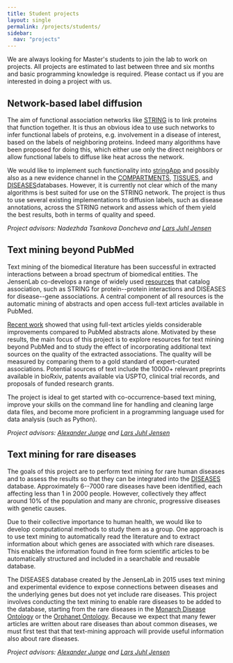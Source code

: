 ```yaml
---
title: Student projects
layout: single
permalink: /projects/students/
sidebar:
  nav: "projects"
---
```

We are always looking for Master's students to join the lab to work on projects. All projects are estimated to last between three and six months and basic programming knowledge is required. Please contact us if you are interested in doing a project with us.

## Network-based label diffusion

The aim of functional association networks like [STRING](https://string-db.org/) is to link proteins that function together. It is thus an obvious idea to use such networks to infer functional labels of proteins, e.g. involvement in a disease of interest, based on the labels of neighboring proteins. Indeed many algorithms have been proposed for doing this, which either use only the direct neighbors or allow functional labels to diffuse like heat across the network.

We would like to implement such functionality into [stringApp](http://apps.cytoscape.org/apps/stringApp) and possibly also as a new evidence channel in the [COMPARTMENTS](https://compartments.jensenlab.org/), [TISSUES](https://tissues.jensenlab.org/), and [DISEASES](https://diseases.jensenlab.org/)databases. However, it is currently not clear which of the many algorithms is best suited for use on the STRING network. The project is thus to use several existing implementations to diffusion labels, such as disease annotations, across the STRING network and assess which of them yield the best results, both in terms of quality and speed.

*Project advisors: Nadezhda Tsankova Doncheva and [Lars Juhl Jensen](/people/larsjuhljensen/)*

## Text mining beyond PubMed

Text mining of the biomedical literature has been successful in extracted interactions between a broad spectrum of biomedical entities. The JensenLab co-develops a range of widely used [resources](/resources/) that catalog association, such as STRING for protein--protein interactions and DISEASES for disease--gene associations. A central component of all resources is the automatic mining of abstracts and open access full-text articles available in PubMed.

[Recent work](https://doi.org/10.1371/journal.pcbi.1005962) showed that using full-text articles yields considerable improvements compared to PubMed abstracts alone. Motivated by these results, the main focus of this project is to explore resources for text mining beyond PubMed and to study the effect of incorporating additional text sources on the quality of the extracted associations. The quality will be measured by comparing them to a gold standard of expert-curated associations. Potential sources of text include the 10000+ relevant preprints available in bioRxiv, patents available via USPTO, clinical trial records, and proposals of funded research grants.

The project is ideal to get started with co-occurrence-based text mining, improve your skills on the command line for handling and cleaning large data files, and become more proficient in a programming language used for data analysis (such as Python).

*Project advisors: [Alexander Junge](/people/alexanderjunge/) and [Lars Juhl Jensen](/people/larsjuhljensen/)*

## Text mining for rare diseases

The goals of this project are to perform text mining for rare human diseases and to assess the results so that they can be integrated into the [DISEASES](https://diseases.jensenlab.org/) database. Approximately 6--7000 rare diseases have been identified, each affecting less than 1 in 2000 people. However, collectively they affect around 10% of the population and many are chronic, progressive diseases with genetic causes.

Due to their collective importance to human health, we would like to develop computational methods to study them as a group. One approach is to use text mining to automatically read the literature and to extract information about which genes are associated with which rare diseases. This enables the information found in free form scientific articles to be automatically structured and included in a searchable and reusable database.

The DISEASES database created by the JensenLab in 2015 uses text mining and experimental evidence to expose connections between diseases and the underlying genes but does not yet include rare diseases. This project involves conducting the text mining to enable rare diseases to be added to the database, starting from the rare diseases in the [Monarch Disease Ontology](https://monarchinitiative.org/disease) or the [Orphanet Ontology](https://bioportal.bioontology.org/ontologies/ORDO). Because we expect that many fewer articles are written about rare diseases than about common diseases, we must first test that that text-mining approach will provide useful information also about rare diseases.

*Project advisors: [Alexander Junge](/people/alexanderjunge/) and [Lars Juhl Jensen](/people/larsjuhljensen/)*
